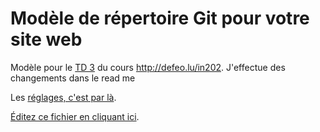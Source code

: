 # Modèle de répertoire Git pour votre site web

Modèle pour le [TD 3](http://defeo.lu/in202/tutorials/tutorial3) du
cours <http://defeo.lu/in202>.
J'effectue des changements dans le read me 

Les [réglages, c'est par là](../../settings).

[Éditez ce fichier en cliquant ici](../../edit/master/README.md).
